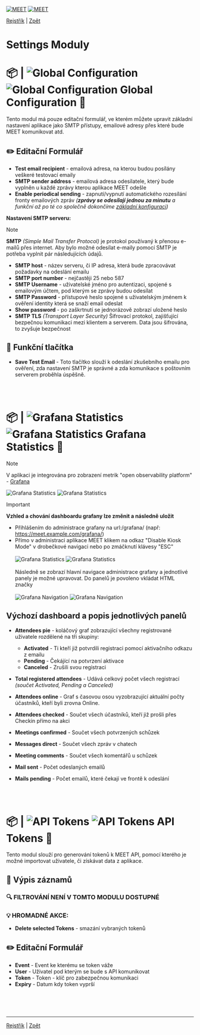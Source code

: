[![MEET](../../_data/MEET_H_04.svg#gh-dark-mode-only "MEET")](../../README.md#gh-dark-mode-only)
[![MEET](../../_data/MEET_H_03.svg#gh-light-mode-only "MEET")](../../README.md#gh-light-mode-only)

[Rejstřík](../README.md) | [Zpět](0009.md)


# Settings Moduly 

# 📦 |&nbsp;![Global Configuration](../../_data/18.svg#gh-light-mode-only) ![Global Configuration](../../_data/dark/18.svg#gh-dark-mode-only) Global Configuration <a id='_1'></a>🔧

Tento modul má pouze editační formulář, ve kterém můžete upravit základní nastavení aplikace jako SMTP přístupy, emailové adresy přes které bude MEET komunikovat atd.

## ✏️ Editační Formulář
- **Test email recipient** - emailová adresa, na kterou budou posílány veškeré testovací emaily
- **SMTP sender address** - emailová adresa odesilatele, který bude vyplněn u každé zprávy kterou aplikace MEET odešle
- **Enable periodical sending** - zapnutí/vypnutí automatického rozesílání fronty emailových zpráv *(**zprávy se odesílají jednou za minutu** a funkční až po té co společně dokončíme [základní konfiguraci](0003.md))*

**Nastavení SMTP serveru:**

> [!NOTE] 
>**SMTP** *(Simple Mail Transfer Protocol)* je protokol používaný k přenosu e-mailů přes internet. Aby bylo možné odesílat e-maily pomocí SMTP je potřeba vyplnit pár následujících údajů.
- **SMTP host** - název serveru, či IP adresa, která bude zpracovávat požadavky na odeslání emailu
- **SMTP port number** - nejčastěji 25 nebo 587
- **SMTP Username** - uživatelské jméno pro autentizaci, spojené s emailovým účtem, pod kterým se zprávy budou odesílat
- **SMTP Password** - přístupové heslo spojené s uživatelským jménem k ověření identity která se snaží email odeslat
- **Show password** - po zaškrtnutí se jednorázově zobrazí uložené heslo
- **SMTP TLS** *(Transport Layer Security)* Šifrovací protokol, zajišťující bezpečnou komunikaci mezi klientem a serverem. Data jsou šifrována, to zvyšuje bezpečnost

## 💎 Funkční tlačítka
- **Save Test Email** - Toto tlačítko slouží k odeslání zkušebního emailu pro ověření, zda nastavení SMTP je správné a zda komunikace s poštovním serverem proběhla úspěšně.


<br /><br />
# 📦 |&nbsp;![Grafana Statistics](../../_data/22.svg#gh-light-mode-only) ![Grafana Statistics](../../_data/dark/22.svg#gh-dark-mode-only) Grafana Statistics  <a id='_2'></a>🔧

> [!NOTE] 
>V aplikaci je integrována pro zobrazení metrik "open observability platform" -  <a href="https://grafana.com/" target="_blank">Grafana</a>



![Grafana Statistics](../../_data/screenshots/0022.png#gh-light-mode-only "")
![Grafana Statistics](../../_data/screenshots/dark/0022.png#gh-dark-mode-only "")

> [!IMPORTANT] 
> **Vzhled a chování dashboardu grafany lze změnit a následně uložit**
> - Přihlášením do administrace grafany na url:/grafana/ (např: https://meet.example.com/grafana/)
> - Přímo v administraci aplikace MEET klikem na odkaz "Disable Kiosk Mode" v drobečkové navigaci nebo po zmáčknutí klávesy "ESC"
> <br /><br />
> ![Grafana Statistics](../../_data/screenshots/0023.png#gh-light-mode-only "")
> ![Grafana Statistics](../../_data/screenshots/dark/0023.png#gh-dark-mode-only "")
> <br /><br />
> Následně se zobrazí hlavní navigace administrace grafany a jednotlivé panely je možné upravovat.
> Do panelů je povoleno vkládat HTML značky
> <br /><br />
>![Grafana Navigation](../../_data/screenshots/0021.png#gh-light-mode-only "")
>![Grafana Navigation](../../_data/screenshots/dark/0021.png#gh-dark-mode-only "")
>

##  Výchozí dashboard a popis jednotlivých panelů

- **Attendees pie** - koláčový graf zobrazující všechny registrované uživatele rozdělené na tři skupiny: 
    - **Activated** - Ti kteří již potvrdili registraci pomocí aktivačního odkazu z emailu
    - **Pending** - Čekájící na potvrzení aktivace
    - **Canceled** - Zrušili svou registraci

- **Total registered attendees** - Udává celkový počet všech registrací *(součet Activated, Pending a Canceled)*

- **Attendees online** - Graf s časovou osou vyzobrazující aktuální počty účastníků, kteří byli zrovna Online.

- **Attendees checked** - Součet všech účastníků, kteří již prošli přes Checkin přímo na akci
- **Meetings confirmed** - Součet všech potvrzených schůzek
- **Messages direct** - Součet všech zpráv v chatech
- **Meeting comments** - Součet všech komentářů u schůzek
- **Mail sent** - Počet odeslaných emailů
- **Mails pending** - Počet emailů, které čekají ve frontě k odeslání 

<br /><br />
# 📦 |&nbsp;![API Tokens](../../_data/12.svg#gh-light-mode-only) ![API Tokens](../../_data/dark/12.svg#gh-dark-mode-only) API Tokens  <a id='_3'></a>🔧
Tento modul slouží pro generování tokenů k MEET API, pomocí kterého je možné importovat uživatele, či získávat data z aplikace.

## 📄 Výpis záznamů

### 🔍 FILTROVÁNÍ NENÍ V TOMTO MODULU DOSTUPNÉ

### 💡 HROMADNÉ AKCE:
- **Delete selected Tokens** - smazání vybraných tokenů

## ✏️ Editační Formulář
- **Event** - Event ke kterému se token váže
- **User** - Uživatel pod kterým se bude s API komunikovat
- **Token** - Token - klíč pro zabezpečnou komunikaci
- **Expiry** - Datum kdy token vyprší

<br /><br /><br />

---
[Rejstřík](../README.md) | [Zpět](0009.md)